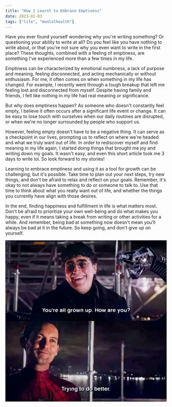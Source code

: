 ```yaml
---
title: "How I Learnt to Embrace Emptiness"
date: 2023-02-03
tags: ["life", "mentalhealth"]
---
```


Have you ever found yourself wondering why you're writing something? Or questioning your ability to write at all? Do you feel like you have nothing to write about, or that you're not sure why you even want to write in the first place? These thoughts, combined with a feeling of emptiness, are something I've experienced more than a few times in my life.

Emptiness can be characterized by emotional numbness, a lack of purpose and meaning, feeling disconnected, and acting mechanically or without enthusiasm. For me, it often comes on when something in my life has changed. For example, I recently went through a tough breakup that left me feeling lost and disconnected from myself. Despite having family and friends, I felt like nothing in my life had real meaning or significance.

But why does emptiness happen? As someone who doesn't constantly feel empty, I believe it often occurs after a significant life event or change. It can be easy to lose touch with ourselves when our daily routines are disrupted, or when we're no longer surrounded by people who support us.

However, feeling empty doesn't have to be a negative thing. It can serve as a checkpoint in our lives, prompting us to reflect on where we're headed and what we truly want out of life. In order to rediscover myself and find meaning in my life again, I started doing things that brought me joy and writing down my goals. It wasn't easy, and even this short article took me 3 days to write lol. So look forward to my stories!

Learning to embrace emptiness and using it as a tool for growth can be challenging, but it's possible. Take time to plan out your next steps, try new things, and don't be afraid to relax and reflect on your goals. Remember, it's okay to not always have something to do or someone to talk to. Use that time to think about what you really want out of life, and whether the things you currently have align with those desires.

In the end, finding happiness and fulfillment in life is what matters most. Don't be afraid to prioritize your own well-being and do what makes you happy, even if it means taking a break from writing or other activities for a while. And remember, being bad at something now doesn't mean you'll always be bad at it in the future. So keep going, and don't give up on yourself.

![trying_to_do_better.png](/blogs/trying_to_do_better.png)